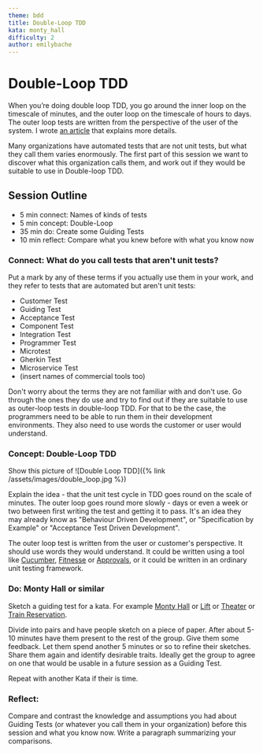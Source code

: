 ```yaml
---
theme: bdd
title: Double-Loop TDD
kata: monty_hall
difficulty: 2
author: emilybache
---
```


# Double-Loop TDD

When you’re doing double loop TDD, you go around the inner loop on the timescale of minutes, and the outer loop on the timescale of hours to days. The outer loop tests are written from the perspective of the user of the system. I wrote [an article](http://coding-is-like-cooking.info/2013/04/outside-in-development-with-double-loop-tdd/) that explains more details.

Many organizations have automated tests that are not unit tests, but what they call them varies enormously. The first part of this session we want to discover what this organization calls them, and work out if they would be suitable to use in Double-loop TDD.

## Session Outline
 
* 5 min connect: Names of kinds of tests
* 5 min concept: Double-Loop
* 35 min do: Create some Guiding Tests
* 10 min reflect: Compare what you knew before with what you know now

### Connect: What do you call tests that aren't unit tests?
Put a mark by any of these terms if you actually use them in your work, and they refer to tests that are automated but aren't unit tests:

- Customer Test
- Guiding Test
- Acceptance Test
- Component Test
- Integration Test
- Programmer Test
- Microtest
- Gherkin Test
- Microservice Test
- (insert names of commercial tools too)

Don't worry about the terms they are not familiar with and don't use. Go through the ones they do use and try to find out if they are suitable to use as outer-loop tests in double-loop TDD. For that to be the case, the programmers need to be able to run them in their development environments. They also need to use words the customer or user would understand.

### Concept: Double-Loop TDD
Show this picture of ![Double Loop TDD]({% link /assets/images/double_loop.jpg %})

Explain the idea - that the unit test cycle in TDD goes round on the scale of minutes. The outer loop goes round more slowly - days or even a week or two between first writing the test and getting it to pass. It's an idea they may already know as "Behaviour Driven Development", or "Specification by Example" or "Acceptance Test Driven Development".

The outer loop test is written from the user or customer's perspective. It should use words they would understand. It could be written using a tool like [Cucumber](https://cucumber.io/), [Fitnesse](http://docs.fitnesse.org/FrontPage) or [Approvals](https://approvaltests.com/), or it could be written in an ordinary unit testing framework.

### Do: Monty Hall or similar
Sketch a guiding test for a kata. For example [Monty Hall](/kata_descriptions/monty_hall.html) or [Lift](/kata_descriptions/lift.html) or [Theater](https://github.com/emilybache/Theater-Kata) or [Train Reservation](https://github.com/emilybache/KataTrainReservation).

Divide into pairs and have people sketch on a piece of paper. After about 5-10 minutes have them present to the rest of the group. Give them some feedback. Let them spend another 5 minutes or so to refine their sketches. Share them again and identify desirable traits. Ideally get the group to agree on one that would be usable in a future session as a Guiding Test.

Repeat with another Kata if their is time.

### Reflect: 
Compare and contrast the knowledge and assumptions you had about Guiding Tests (or whatever you call them in your organization) before this session and what you know now. Write a paragraph summarizing your comparisons.


